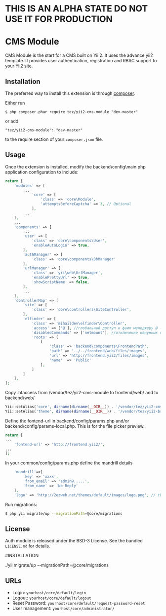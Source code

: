 THIS IS AN ALPHA STATE DO NOT USE IT FOR PRODUCTION
===========

CMS Module
===========

CMS Module is the start for a CMS built on Yii 2. It uses the advance yii2 template. It provides user authentication, registration and RBAC support to your Yii2 site.

## Installation

The preferred way to install this extension is through [composer](http://getcomposer.org/download/).

Either run

```
$ php composer.phar require tez/yii2-cms-module "dev-master"
```

or add

```
"tez/yii2-cms-module": "dev-master"
```

to the require section of your `composer.json` file.

## Usage

Once the extension is installed, modify the backend\config\main.php application configuration to include:

```php
return [
	'modules' => [
	    ...
	        'core' => [
	            'class' => 'core\Module',
	            'attemptsBeforeCaptcha' => 3, // Optional
	        ],
	    ...
	],
	...
	'components' => [
	    ...
	    'user' => [
	        'class' => 'core\components\User',
            'enableAutoLogin' => true,
	    ],
        'authManager' => [
            'class' => 'core\components\DbManager'
        ],
        'urlManager' => [
            'class' => 'yii\web\UrlManager',
            'enablePrettyUrl' => true,
            'showScriptName' => false,
        ],
	    ...
	],
    'controllerMap' => [
        'site' => [
            'class' => 'core\controllers\SiteController',
        ],
        'elfinder' => [
            'class' => 'mihaildev\elfinder\Controller',
            'access' => ['@'], //глобальный доступ к фаил менеджеру @ - для авторизорованных , ? - для гостей , чтоб открыть всем ['@', '?']
            'disabledCommands' => ['netmount'], //отключение ненужных команд https://github.com/Studio-42/elFinder/wiki/Client-configuration-options#commands
            'roots' => [
                [
                    'class' => 'backend\components\FrontendPath',
                    'path' => '../../frontend/web/files/images',
                    'url' => 'http://frontend.yii2/files/images',
                    'name'  => 'Public'
                ],
            ]
        ]        
    ],
];
```

Copy .htaccess from /vendor/tez/yii2-cms-module to frontend/web/ and to backend/web/

```php
Yii::setAlias('core', dirname(dirname(__DIR__)) . '/vendor/tez/yii2-cms-module');
Yii::setAlias('theme', dirname(dirname(__DIR__)) . '/vendor/tez/yii2-brain-theme');
```

Define the fontend-url in backend/config/params.php and/or backend/config/params-local.php. This is for the file picker preview.
```php
return [
...
    'fontend-url' => 'http://frontend.yii2/',
...
];
```

In your common/config/params.php define the mandrill details
```php
    'mandrill'=>[
        'key' => 'xxxx', 
        'from_email' => 'admin@.....', 
        'from_name' => 'No Reply'
    ],
    'logo' => 'http://2ezweb.net/themes/default/images/logo.png', // the logo will be merged into the email notification.
```

Run migrations:

```bash
$ php yii migrate/up --migrationPath=@core/migrations
```

## License

Auth module is released under the BSD-3 License. See the bundled `LICENSE.md` for details.

#INSTALLATION

./yii migrate/up --migrationPath=@core/migrations

## URLs

* Login: `yourhost/core/default/login`
* Logout: `yourhost/core/default/logout`
* Reset Password: `yourhost/core/default/request-password-reset`
* User management: `yourhost/core/administrator/`